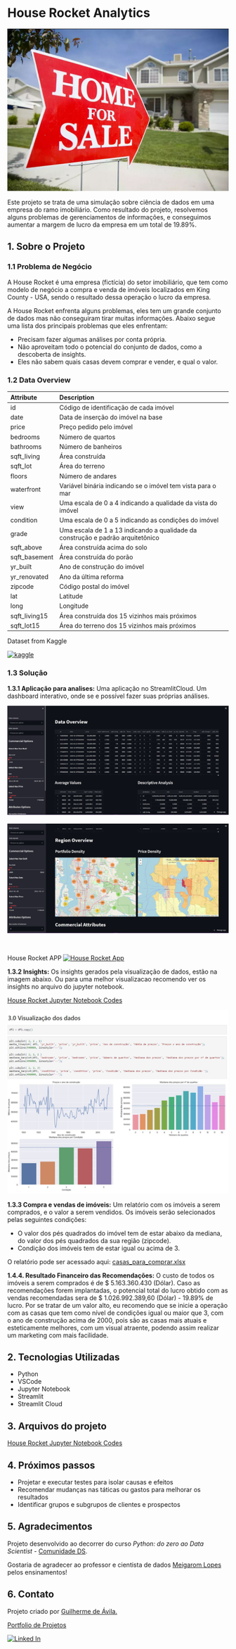 # House Rocket Analytics
![alt text](https://github.com/GuilhermedeAvila/House_Rocket/blob/main/imagens/For_sale.JPG)

Este projeto se trata de uma simulação sobre ciência de dados em uma empresa do ramo imobiliário. Como resultado do projeto, resolvemos alguns problemas de gerenciamentos de informações, e conseguimos aumentar a margem de lucro da empresa em um total de 19.89%.

## 1. Sobre o Projeto
### 1.1 Problema de Negócio
A House Rocket é uma empresa (fictícia) do setor imobiliário, que tem como modelo de negócio a compra e venda de imóveis localizados em King County - USA, sendo o resultado dessa operação o lucro da empresa.

A House Rocket enfrenta alguns problemas, eles tem um grande conjunto de dados mas não conseguiram tirar muitas informações. Abaixo segue uma lista dos principais problemas que eles enfrentam:
- Precisam fazer algumas análises por conta própria.
- Não aproveitam todo o potencial do conjunto de dados, como a descoberta de insights.
- Eles não sabem quais casas devem comprar e vender, e qual o valor.


### 1.2 Data Overview
| Attribute | Description |
| :----- | :----- |
| id | Código de identificação de cada imóvel |
| date | Data de inserção do imóvel na base |
| price | Preço pedido pelo imóvel |
| bedrooms | Número de quartos |
| bathrooms | Número de banheiros |
| sqft_living | Área construída |
| sqft_lot | Área do terreno |
| floors | Número de andares |
| waterfront | Variável binária indicando se o imóvel tem vista para o mar |
| view | Uma escala de 0 a 4 indicando a qualidade da vista do imóvel |
| condition | Uma escala de 0 a 5 indicando as condições do imóvel |
| grade | Uma escala de 1 a 13 indicando a qualidade da construção e padrão arquitetônico |
| sqft_above | Área construída acima do solo |
| sqft_basement | Área construída do porão |
| yr_built | Ano de construção do imóvel |
| yr_renovated | Ano da última reforma |
| zipcode | Código postal do imóvel |
| lat | Latitude |
| long | Longitude |
| sqft_living15 | Área construída dos 15 vizinhos mais próximos |
| sqft_lot15 | Área do terreno dos 15 vizinhos mais próximos |

Dataset from Kaggle

[![kaggle](https://img.shields.io/badge/Kaggle-20BEFF?style=for-the-badge&logo=Kaggle&logoColor=white)](https://www.kaggle.com/harlfoxem/housesalesprediction)

### 1.3 Solução

**1.3.1 Aplicação para analises:** Uma aplicação no StreamlitCloud. Um dashboard interativo, onde se e possível fazer suas próprias análises.

<img src= "imagens/dash_streamlit.jpg"  width="600">
&nbsp;

<img src= "imagens/dash_streamlit2.jpg"  width="600">

&nbsp;

House Rocket APP
[![House Rocket App](https://static.streamlit.io/badges/streamlit_badge_black_white.svg)](https://guilhermeavila-houserocket.streamlit.app/)

**1.3.2 Insights:** Os insights gerados pela visualização de dados, estão na imagem abaixo. Ou para uma melhor visualizacao recomendo ver os insights no arquivo do jupyter notebook.

 [House Rocket Jupyter Notebook Codes](https://github.com/GuilhermedeAvila/House_Rocket/blob/main/Insight%20-%20Apartments.ipynb)

![alt text](https://github.com/GuilhermedeAvila/House_Rocket/blob/main/imagens/jupyter_notebook.JPG)


**1.3.3 Compra e vendas de imóveis:** Um relatório com os imóveis a serem comprados, e o valor a serem vendidos. Os imóveis serão selecionados pelas seguintes condições:
- O valor dos pés quadrados do imóvel tem de estar abaixo da mediana, do valor dos pés quadrados da sua região (zipcode).
- Condição dos imóveis tem de estar igual ou acima de 3.

O relatório pode ser acessado aqui: [casas_para_comprar.xlsx](https://github.com/GuilhermedeAvila/House_Rocket/blob/main/casa_para_comprar.xlsx)

**1.4.4. Resultado Financeiro das Recomendações:** O custo de todos os imóveis a serem comprados é de $ 5.163.360.430 (Dólar). Caso as recomendações forem implantadas, o potencial total do lucro obtido com as vendas recomendadas sera de $ 1.026.992.389,60 (Dólar) - 19.89% de lucro. Por se tratar de um valor alto, eu recomendo que se inicie a operação com as casas que tem como nível de condições igual ou maior que 3, com o ano de construção acima de 2000, pois são as casas mais atuais e esteticamente melhores, com um visual atraente, podendo assim realizar um marketing com mais facilidade.


## 2. Tecnologias Utilizadas
- Python 
- VSCode
- Jupyter Notebook
- Streamlit
- Streamlit Cloud

## 3. Arquivos do projeto
 [House Rocket Jupyter Notebook Codes](https://github.com/GuilhermedeAvila/House_Rocket/blob/main/Insight%20-%20Apartments.ipynb)
 

## 4. Próximos passos
- Projetar e executar testes para isolar causas e efeitos
- Recomendar mudanças nas táticas ou gastos para melhorar os resultados
- Identificar grupos e subgrupos de clientes e prospectos

## 5. Agradecimentos
Projeto desenvolvido ao decorrer  do curso *Python: do zero ao Data Scientist* - [Comunidade DS](https://comunidadeds.com/).

Gostaria de agradecer ao professor e cientista de dados [Meigarom Lopes](https://www.linkedin.com/in/meigarom/) pelos ensinamentos!

## 6. Contato
Projeto criado por [Guilherme de Ávila.](https://www.linkedin.com/in/guilherme-de-%C3%A1vila-rodrigues-orlando027/)

[Portfolio de Projetos]()

[![Linked In](https://img.shields.io/badge/LinkedIn-0077B5?style=for-the-badge&logo=linkedin&logoColor=white)](https://www.linkedin.com/in/guilherme-de-%C3%A1vila-rodrigues-orlando027/)
